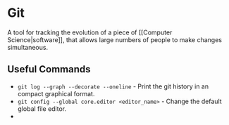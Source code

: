 # Git
A tool for tracking the evolution of a piece of [[Computer Science|software]], that allows large numbers of people to make changes simultaneous. 


## Useful Commands
- `git log --graph --decorate --oneline` - Print the git history in an compact graphical format.
- `git config --global core.editor <editor_name>` - Change the default global file editor.
- 
